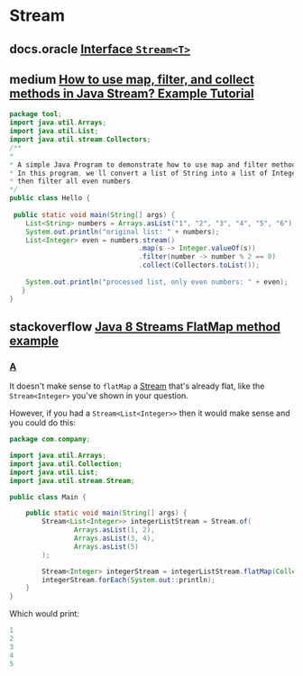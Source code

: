 # Stream

## docs.oracle [Interface `Stream<T>`](https://docs.oracle.com/javase/8/docs/api/java/util/stream/Stream.html)



## medium [How to use map, filter, and collect methods in Java Stream? Example Tutorial](https://medium.com/javarevisited/how-to-use-streams-map-filter-and-collect-methods-in-java-1e13609a318b)

```java
package tool;
import java.util.Arrays;
import java.util.List;
import java.util.stream.Collectors;
/**
*
* A simple Java Program to demonstrate how to use map and filter method Java 8.
* In this program, we'll convert a list of String into a list of Integer and
* then filter all even numbers.
*/
public class Hello {
  
 public static void main(String[] args) {
    List<String> numbers = Arrays.asList("1", "2", "3", "4", "5", "6");
    System.out.println("original list: " + numbers);
    List<Integer> even = numbers.stream()
                                .map(s -> Integer.valueOf(s))
                                .filter(number -> number % 2 == 0)
                                .collect(Collectors.toList());
  
    System.out.println("processed list, only even numbers: " + even);
   }
}
```



## stackoverflow [Java 8 Streams FlatMap method example](https://stackoverflow.com/questions/22382453/java-8-streams-flatmap-method-example)



### [A](https://stackoverflow.com/a/22384132)

It doesn't make sense to `flatMap` a [Stream](http://download.java.net/jdk8/docs/api/java/util/stream/Stream.html) that's already flat, like the `Stream<Integer>` you've shown in your question.

However, if you had a `Stream<List<Integer>>` then it would make sense and you could do this:

```java
package com.company;

import java.util.Arrays;
import java.util.Collection;
import java.util.List;
import java.util.stream.Stream;

public class Main {

    public static void main(String[] args) {
        Stream<List<Integer>> integerListStream = Stream.of(
                Arrays.asList(1, 2),
                Arrays.asList(3, 4),
                Arrays.asList(5)
        );

        Stream<Integer> integerStream = integerListStream.flatMap(Collection::stream);
        integerStream.forEach(System.out::println);
    }
}

```

Which would print:

```java
1
2
3
4
5
```



